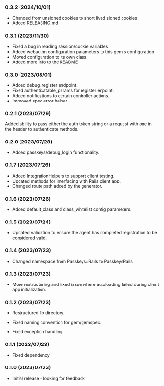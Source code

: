 ### 0.3.2 (2024/10/01)

- Changed from unsigned cookies to short lived signed cookies
- Added RELEASING.md

### 0.3.1 (2023/11/30)

- Fixed a bug in reading session/cookie variables
- Added webauthn configuration parameters to this gem's configuration
- Moved configuration to its own class
- Added more info to the README

### 0.3.0 (2023/08/01)

- Added debug_register endpoint.
- Fixed authenticatable_params for register enpoint.
- Added notifications to certain controller actions.
- Improved spec error helper.

### 0.2.1 (2023/07/29)

Added ability to pass either the auth token string or a request with one in the header to authenticate methods.

### 0.2.0 (2023/07/28)

- Added passkeys/debug_login functionality.

### 0.1.7 (2023/07/26)

- Added IntegrationHelpers to support client testing.
- Updated methods for interfacing with Rails client app.
- Changed route path added by the generator.

### 0.1.6 (2023/07/26)

- Added default_class and class_whitelist config parameters.

### 0.1.5 (2023/07/24)

- Updated validation to ensure the agent has completed registration to be considered valid.

### 0.1.4 (2023/07/23)

- Changed namespace from Passkeys::Rails to PasskeysRails

### 0.1.3 (2023/07/23)

- More restructuring and fixed issue where autoloading failed
  during client app initialization.

### 0.1.2 (2023/07/23)

- Restructured lib directory.

- Fixed naming convention for gem/gemspec.

- Fixed exception handling.

### 0.1.1 (2023/07/23)

- Fixed dependency

### 0.1.0 (2023/07/23)

- Initial release - looking for feedback
